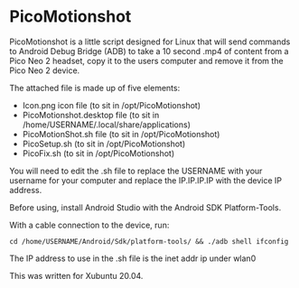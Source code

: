 # PicoMotionshot

PicoMotionshot is a little script designed for Linux that will send commands to Android Debug Bridge (ADB) to take a 10 second .mp4 of content from a Pico Neo 2 headset, copy it to the users computer and remove it from the Pico Neo 2 device.

The attached file is made up of five elements:

-  Icon.png icon file (to sit in /opt/PicoMotionshot)
-  PicoMotionshot.desktop file (to sit in /home/USERNAME/.local/share/applications)
-  PicoMotionShot.sh file (to sit in /opt/PicoMotionshot)
-  PicoSetup.sh (to sit in /opt/PicoMotionshot)
-  PicoFix.sh (to sit in /opt/PicoMotionshot)

You will need to edit the .sh file to replace the USERNAME with your username for your computer and replace the IP.IP.IP.IP with the device IP address.

Before using, install Android Studio with the Android SDK Platform-Tools.

With a cable connection to the device, run:

```cd /home/USERNAME/Android/Sdk/platform-tools/ && ./adb shell ifconfig```

The IP address to use in the .sh file is the inet addr ip under wlan0

This was written for Xubuntu 20.04.
